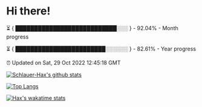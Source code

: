 # Hi there!

⏳ { ███████████████████████████░░░ } - 92.04% - Month progress

⏳ { ████████████████████████░░░░░░ } - 82.61% - Year progress

⏰ Updated on Sat, 29 Oct 2022 12:45:18 GMT


[![Schlauer-Hax's github stats](https://github-readme-stats.vercel.app/api?username=Schlauer-Hax&show_icons=true&theme=dark&count_private=true)](https://github.com/Schlauer-Hax)


[![Top Langs](https://github-readme-stats.vercel.app/api/top-langs/?username=Schlauer-Hax&layout=compact&theme=dark)](https://github.com/Schlauer-Hax?tab=repositories)


[![Hax's wakatime stats](https://github-readme-stats.vercel.app/api/wakatime?username=Hax&theme=dark)](https://wakatime.com/@Hax)

